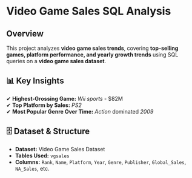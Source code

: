 # Video Game Sales SQL Analysis  

##  Overview  
This project analyzes **video game sales trends**, covering **top-selling games, platform performance, and yearly growth trends** using SQL queries on a **video game sales dataset**.  

## 📊 Key Insights  
✔ **Highest-Grossing Game:** *Wii sports* - $82M  
✔ **Top Platform by Sales:** *PS2*  
✔ **Most Popular Genre Over Time:** *Action* dominated *2009*  

## 🗄️ Dataset & Structure  
- **Dataset:** Video Game Sales Dataset  
- **Tables Used:** `vgsales`  
- **Columns:** `Rank`, `Name`, `Platform`, `Year`, `Genre`, `Publisher`, `Global_Sales`, `NA_Sales`, etc.  

